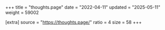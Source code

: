 +++
title = "thoughts.page"
date = "2022-04-11"
updated = "2025-05-11"
weight = 59002

[extra]
source = "https://thoughts.page/"
ratio = 4
size = 58
+++
